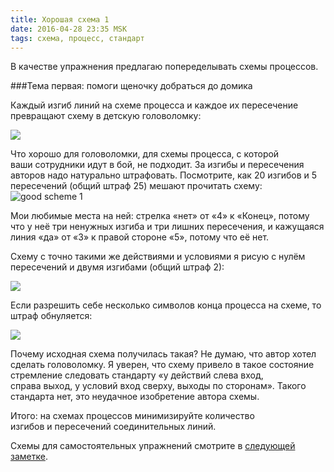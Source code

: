 ```yaml
---
title: Хорошая схема 1
date: 2016-04-28 23:35 MSK
tags: схема, процесс, стандарт
---
```


В качестве упражнения предлагаю попеределывать схемы процессов.

###Тема первая: помоги щеночку добраться до домика

Каждый изгиб линий на схеме процесса и каждое их пересечение превращают схему в детскую головоломку:

<a href="http://www.solnet.ee/sol/027/sm_02_03.html"><img src="/images/golovolomka.gif"></a>

Что хорошо для головоломки, для схемы процесса, с которой ваши сотрудники идут в бой, не подходит. За изгибы и пересечения авторов надо натурально штрафовать. Посмотрите, как 20 изгибов и 5 пересечений (общий штраф 25) мешают прочитать схему:
![good scheme 1](good_scheme_0001.png)

Мои любимые места на ней: стрелка «нет» от «4» к «Конец», потому что у неё три ненужных изгиба и три лишних пересечения, и кажущаяся линия «да» от «3» к правой стороне «5», потому что её нет.

Схему с точно такими же действиями и условиями я рисую с нулём пересечений и двумя изгибами (общий штраф 2):

<a href="/images/my_scheme_1.png"><img src="/images/my_scheme_1.png"></a>

Если разрешить себе несколько символов конца процесса на схеме, то штраф обнуляется:

<a href="/images/my_scheme_2.png"><img src="/images/my_scheme_2.png"></a>

Почему исходная схема получилась такая? Не думаю, что автор хотел сделать головоломку. Я уверен, что схему привело в такое состояние стремление следовать стандарту «у действий слева вход, справа выход, у условий вход сверху, выходы по сторонам». Такого стандарта нет, это неудачное изобретение автора схемы. 

Итого: на схемах процессов минимизируйте количество изгибов и пересечений соединительных линий.

Схемы для самостоятельных упражнений смотрите в [следующей заметке](/2016-04-30-horoshaya-shema-1-1/).
